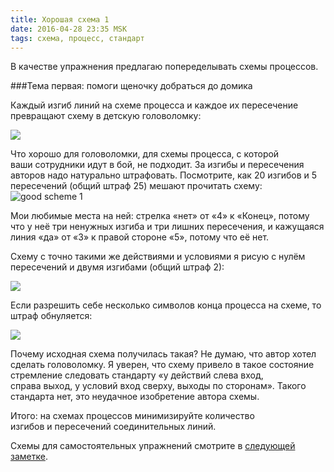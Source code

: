 ```yaml
---
title: Хорошая схема 1
date: 2016-04-28 23:35 MSK
tags: схема, процесс, стандарт
---
```


В качестве упражнения предлагаю попеределывать схемы процессов.

###Тема первая: помоги щеночку добраться до домика

Каждый изгиб линий на схеме процесса и каждое их пересечение превращают схему в детскую головоломку:

<a href="http://www.solnet.ee/sol/027/sm_02_03.html"><img src="/images/golovolomka.gif"></a>

Что хорошо для головоломки, для схемы процесса, с которой ваши сотрудники идут в бой, не подходит. За изгибы и пересечения авторов надо натурально штрафовать. Посмотрите, как 20 изгибов и 5 пересечений (общий штраф 25) мешают прочитать схему:
![good scheme 1](good_scheme_0001.png)

Мои любимые места на ней: стрелка «нет» от «4» к «Конец», потому что у неё три ненужных изгиба и три лишних пересечения, и кажущаяся линия «да» от «3» к правой стороне «5», потому что её нет.

Схему с точно такими же действиями и условиями я рисую с нулём пересечений и двумя изгибами (общий штраф 2):

<a href="/images/my_scheme_1.png"><img src="/images/my_scheme_1.png"></a>

Если разрешить себе несколько символов конца процесса на схеме, то штраф обнуляется:

<a href="/images/my_scheme_2.png"><img src="/images/my_scheme_2.png"></a>

Почему исходная схема получилась такая? Не думаю, что автор хотел сделать головоломку. Я уверен, что схему привело в такое состояние стремление следовать стандарту «у действий слева вход, справа выход, у условий вход сверху, выходы по сторонам». Такого стандарта нет, это неудачное изобретение автора схемы. 

Итого: на схемах процессов минимизируйте количество изгибов и пересечений соединительных линий.

Схемы для самостоятельных упражнений смотрите в [следующей заметке](/2016-04-30-horoshaya-shema-1-1/).
